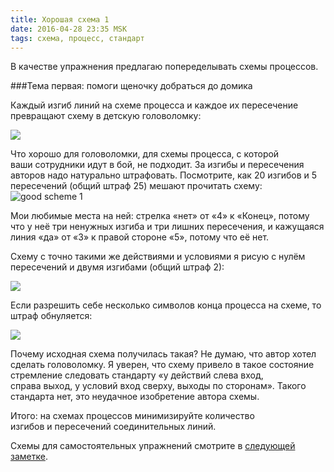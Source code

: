 ```yaml
---
title: Хорошая схема 1
date: 2016-04-28 23:35 MSK
tags: схема, процесс, стандарт
---
```


В качестве упражнения предлагаю попеределывать схемы процессов.

###Тема первая: помоги щеночку добраться до домика

Каждый изгиб линий на схеме процесса и каждое их пересечение превращают схему в детскую головоломку:

<a href="http://www.solnet.ee/sol/027/sm_02_03.html"><img src="/images/golovolomka.gif"></a>

Что хорошо для головоломки, для схемы процесса, с которой ваши сотрудники идут в бой, не подходит. За изгибы и пересечения авторов надо натурально штрафовать. Посмотрите, как 20 изгибов и 5 пересечений (общий штраф 25) мешают прочитать схему:
![good scheme 1](good_scheme_0001.png)

Мои любимые места на ней: стрелка «нет» от «4» к «Конец», потому что у неё три ненужных изгиба и три лишних пересечения, и кажущаяся линия «да» от «3» к правой стороне «5», потому что её нет.

Схему с точно такими же действиями и условиями я рисую с нулём пересечений и двумя изгибами (общий штраф 2):

<a href="/images/my_scheme_1.png"><img src="/images/my_scheme_1.png"></a>

Если разрешить себе несколько символов конца процесса на схеме, то штраф обнуляется:

<a href="/images/my_scheme_2.png"><img src="/images/my_scheme_2.png"></a>

Почему исходная схема получилась такая? Не думаю, что автор хотел сделать головоломку. Я уверен, что схему привело в такое состояние стремление следовать стандарту «у действий слева вход, справа выход, у условий вход сверху, выходы по сторонам». Такого стандарта нет, это неудачное изобретение автора схемы. 

Итого: на схемах процессов минимизируйте количество изгибов и пересечений соединительных линий.

Схемы для самостоятельных упражнений смотрите в [следующей заметке](/2016-04-30-horoshaya-shema-1-1/).
